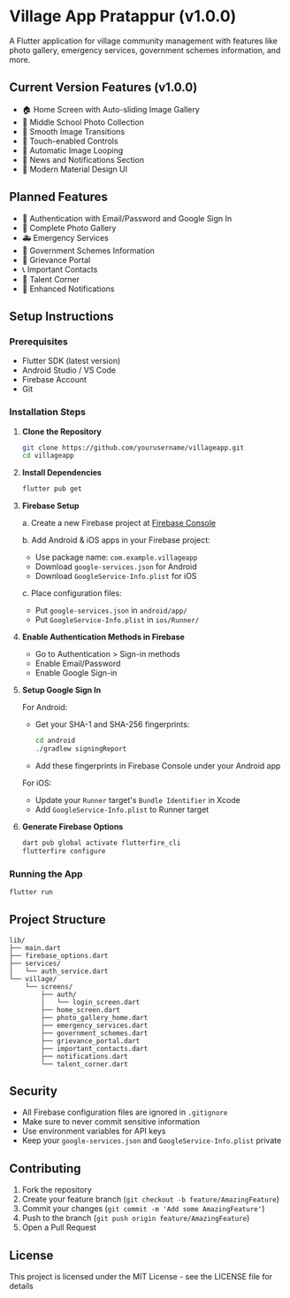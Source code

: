 # Village App Pratappur (v1.0.0)

A Flutter application for village community management with features like photo gallery, emergency services, government schemes information, and more.

## Current Version Features (v1.0.0)

- 🏠 Home Screen with Auto-sliding Image Gallery
- 📸 Middle School Photo Collection
- 🎯 Smooth Image Transitions
- 📱 Touch-enabled Controls
- 🔄 Automatic Image Looping
- 📢 News and Notifications Section
- 🎨 Modern Material Design UI

## Planned Features

- 🔐 Authentication with Email/Password and Google Sign In
- 📸 Complete Photo Gallery
- 🚑 Emergency Services
- 📜 Government Schemes Information
- 📝 Grievance Portal
- 📞 Important Contacts
- 🎯 Talent Corner
- 📢 Enhanced Notifications

## Setup Instructions

### Prerequisites

- Flutter SDK (latest version)
- Android Studio / VS Code
- Firebase Account
- Git

### Installation Steps

1. **Clone the Repository**
   ```bash
   git clone https://github.com/yourusername/villageapp.git
   cd villageapp
   ```

2. **Install Dependencies**
   ```bash
   flutter pub get
   ```

3. **Firebase Setup**
   
   a. Create a new Firebase project at [Firebase Console](https://console.firebase.google.com/)
   
   b. Add Android & iOS apps in your Firebase project:
      - Use package name: `com.example.villageapp`
      - Download `google-services.json` for Android
      - Download `GoogleService-Info.plist` for iOS
   
   c. Place configuration files:
      - Put `google-services.json` in `android/app/`
      - Put `GoogleService-Info.plist` in `ios/Runner/`

4. **Enable Authentication Methods in Firebase**
   - Go to Authentication > Sign-in methods
   - Enable Email/Password
   - Enable Google Sign-in

5. **Setup Google Sign In**
   
   For Android:
   - Get your SHA-1 and SHA-256 fingerprints:
     ```bash
     cd android
     ./gradlew signingReport
     ```
   - Add these fingerprints in Firebase Console under your Android app

   For iOS:
   - Update your `Runner` target's `Bundle Identifier` in Xcode
   - Add `GoogleService-Info.plist` to Runner target

6. **Generate Firebase Options**
   ```bash
   dart pub global activate flutterfire_cli
   flutterfire configure
   ```

### Running the App

```bash
flutter run
```

## Project Structure

```
lib/
├── main.dart
├── firebase_options.dart
├── services/
│   └── auth_service.dart
└── village/
    └── screens/
        ├── auth/
        │   └── login_screen.dart
        ├── home_screen.dart
        ├── photo_gallery_home.dart
        ├── emergency_services.dart
        ├── government_schemes.dart
        ├── grievance_portal.dart
        ├── important_contacts.dart
        ├── notifications.dart
        └── talent_corner.dart
```

## Security

- All Firebase configuration files are ignored in `.gitignore`
- Make sure to never commit sensitive information
- Use environment variables for API keys
- Keep your `google-services.json` and `GoogleService-Info.plist` private

## Contributing

1. Fork the repository
2. Create your feature branch (`git checkout -b feature/AmazingFeature`)
3. Commit your changes (`git commit -m 'Add some AmazingFeature'`)
4. Push to the branch (`git push origin feature/AmazingFeature`)
5. Open a Pull Request

## License

This project is licensed under the MIT License - see the LICENSE file for details

